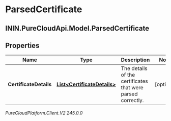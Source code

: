 # ParsedCertificate

## ININ.PureCloudApi.Model.ParsedCertificate

## Properties

|Name | Type | Description | Notes|
|------------ | ------------- | ------------- | -------------|
| **CertificateDetails** | [**List&lt;CertificateDetails&gt;**](CertificateDetails) | The details of the certificates that were parsed correctly. | [optional] |



_PureCloudPlatform.Client.V2 245.0.0_

